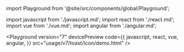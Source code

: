 import Playground from '@site/src/components/global/Playground';

import javascript from './javascript.md';
import react from './react.md';
import vue from './vue.md';
import angular from './angular.md';

<Playground
  version="7"
  devicePreview
  code={{
    javascript,
    react,
    vue,
    angular,
  }}
  src="usage/v7/toast/icon/demo.html"
/>
